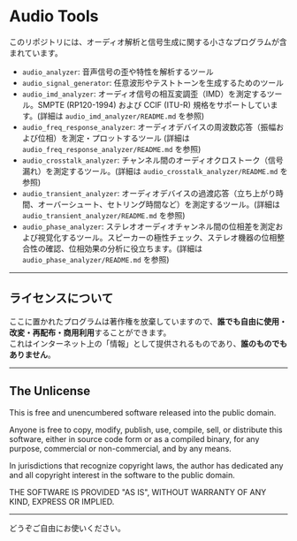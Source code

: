 # Audio Tools

このリポジトリには、オーディオ解析と信号生成に関する小さなプログラムが含まれています。

- `audio_analyzer`: 音声信号の歪や特性を解析するツール
- `audio_signal_generator`: 任意波形やテストトーンを生成するためのツール
- `audio_imd_analyzer`: オーディオ信号の相互変調歪（IMD）を測定するツール。SMPTE (RP120-1994) および CCIF (ITU-R) 規格をサポートしています。(詳細は `audio_imd_analyzer/README.md` を参照)
- `audio_freq_response_analyzer`: オーディオデバイスの周波数応答（振幅および位相）を測定・プロットするツール (詳細は `audio_freq_response_analyzer/README.md` を参照)
- `audio_crosstalk_analyzer`: チャンネル間のオーディオクロストーク（信号漏れ）を測定するツール。(詳細は `audio_crosstalk_analyzer/README.md` を参照)
- `audio_transient_analyzer`: オーディオデバイスの過渡応答（立ち上がり時間、オーバーシュート、セトリング時間など）を測定するツール。(詳細は `audio_transient_analyzer/README.md` を参照)
- `audio_phase_analyzer`: ステレオオーディオチャンネル間の位相差を測定および視覚化するツール。スピーカーの極性チェック、ステレオ機器の位相整合性の確認、位相効果の分析に役立ちます。(詳細は `audio_phase_analyzer/README.md` を参照)

---

## ライセンスについて

ここに置かれたプログラムは著作権を放棄していますので、**誰でも自由に使用・改変・再配布・商用利用**することができます。  
これはインターネット上の「情報」として提供されるものであり、**誰のものでもありません**。

---

## The Unlicense

This is free and unencumbered software released into the public domain.

Anyone is free to copy, modify, publish, use, compile, sell, or distribute this software, either in source code form or as a compiled binary, for any purpose, commercial or non-commercial, and by any means.

In jurisdictions that recognize copyright laws, the author has dedicated any and all copyright interest in the software to the public domain.

THE SOFTWARE IS PROVIDED "AS IS", WITHOUT WARRANTY OF ANY KIND, EXPRESS OR IMPLIED.

---

どうぞご自由にお使いください。